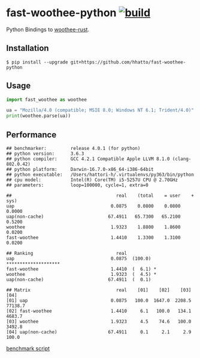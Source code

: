 # fast-woothee-python [![build](https://github.com/hhatto/fast-woothee-python/actions/workflows/python-package.yml/badge.svg?branch=main)](https://github.com/hhatto/fast-woothee-python/actions/workflows/python-package.yml)

Python Bindings to [woothee-rust](https://github.com/woothee/woothee-rust).

## Installation

```
$ pip install --upgrade git+https://github.com/hhatto/fast-woothee-python
```

## Usage

```python
import fast_woothee as woothee

ua = "Mozilla/4.0 (compatible; MSIE 8.0; Windows NT 6.1; Trident/4.0)"
print(woothee.parse(ua))
```

## Performance

```
## benchmarker:         release 4.0.1 (for python)
## python version:      3.6.3
## python compiler:     GCC 4.2.1 Compatible Apple LLVM 8.1.0 (clang-802.0.42)
## python platform:     Darwin-16.7.0-x86_64-i386-64bit
## python executable:   /Users/hattori-h/.virtualenvs/py363/bin/python
## cpu model:           Intel(R) Core(TM) i5-5257U CPU @ 2.70GHz
## parameters:          loop=100000, cycle=1, extra=0

##                                       real    (total    = user    + sys)
uap                                    0.0875    0.0800    0.0800    0.0000
uap(non-cache)                        67.4911   65.7300   65.2100    0.5200
woothee                                1.9323    1.8800    1.8600    0.0200
fast-woothee                           1.4410    1.3300    1.3100    0.0200

## Ranking                               real
uap                                    0.0875  (100.0) ********************
fast-woothee                           1.4410  (  6.1) *
woothee                                1.9323  (  4.5) *
uap(non-cache)                        67.4911  (  0.1)

## Matrix                                real    [01]    [02]    [03]    [04]
[01] uap                               0.0875   100.0  1647.0  2208.5 77138.7
[02] fast-woothee                      1.4410     6.1   100.0   134.1  4683.7
[03] woothee                           1.9323     4.5    74.6   100.0  3492.8
[04] uap(non-cache)                   67.4911     0.1     2.1     2.9   100.0

```

[benchmark script](https://gist.github.com/hhatto/c951a981e8a3ee4d1bbcf96cb93d5f5e)
